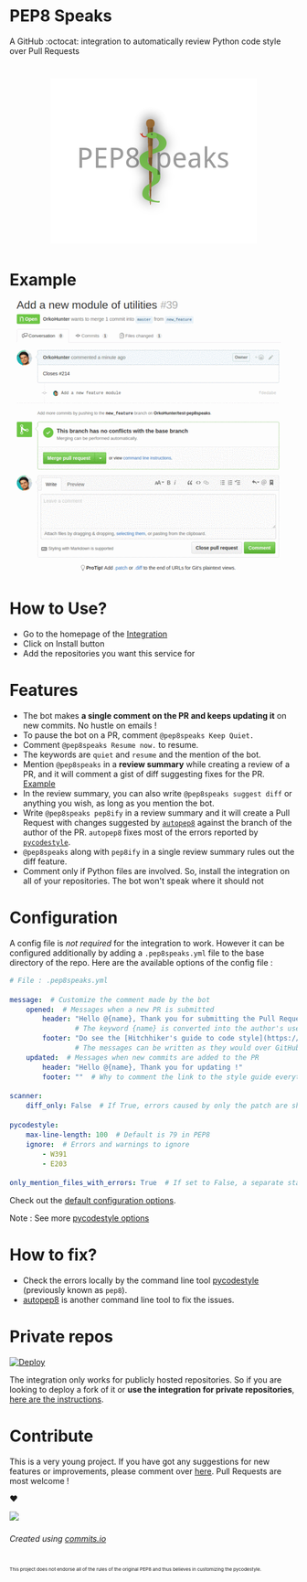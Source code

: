 # PEP8 Speaks

A GitHub :octocat: integration to automatically review Python code style over Pull Requests

<h1 align="center"><img src="data/my_logo.png"></h1>

# Example

<img src="data/action.gif">

# How to Use?

 - Go to the homepage of the [Integration](https://github.com/integration/pep8-speaks)
 - Click on Install button
 - Add the repositories you want this service for

# Features

 - The bot makes **a single comment on the PR and keeps updating it** on new commits. No hustle on emails !
 - To pause the bot on a PR, comment `@pep8speaks Keep Quiet.`
 - Comment `@pep8speaks Resume now.` to resume.
  - The keywords are `quiet` and `resume` and the mention of the bot.
 - Mention `@pep8speaks` in a **review summary** while creating a review of a PR, and it will comment a gist of diff suggesting fixes for the PR. [Example](https://github.com/OrkoHunter/test-pep8speaks/pull/22#issuecomment-270826241)
  - In the review summary, you can also write `@pep8speaks suggest diff` or anything you wish, as long as you mention the bot.
 - Write `@pep8speaks pep8ify` in a review summary and it will create a Pull Request with changes suggested by [`autopep8`](https://github.com/hhatto/autopep8) against the branch of the author of the PR. `autopep8` fixes most of the errors reported by [`pycodestyle`](https://github.com/PyCQA/pycodestyle).
  - `@pep8speaks` along with `pep8ify` in a single review summary rules out the diff feature.
 - Comment only if Python files are involved. So, install the integration on all of your repositories. The bot won't speak where it should not

# Configuration
A config file is *not required* for the integration to work. However it can be configured additionally by adding a `.pep8speaks.yml` file to the base directory of the repo. Here are the available options of the config file :

```yaml
# File : .pep8speaks.yml

message:  # Customize the comment made by the bot
    opened:  # Messages when a new PR is submitted
        header: "Hello @{name}, Thank you for submitting the Pull Request !"
                # The keyword {name} is converted into the author's username
        footer: "Do see the [Hitchhiker's guide to code style](https://goo.gl/hqbW4r)"
                # The messages can be written as they would over GitHub
    updated:  # Messages when new commits are added to the PR
        header: "Hello @{name}, Thank you for updating !"
        footer: ""  # Why to comment the link to the style guide everytime? :)

scanner:
    diff_only: False  # If True, errors caused by only the patch are shown

pycodestyle:
    max-line-length: 100  # Default is 79 in PEP8
    ignore:  # Errors and warnings to ignore
        - W391
        - E203

only_mention_files_with_errors: True  # If set to False, a separate status comment for each file is made.
```

Check out the [default configuration options](https://github.com/OrkoHunter/pep8speaks/blob/master/pep8speaks/helpers.py#L87-L115).

Note : See more [pycodestyle options](https://pycodestyle.readthedocs.io/en/latest/intro.html#example-usage-and-output)

# How to fix?

 - Check the errors locally by the command line tool [pycodestyle](https://github.com/PyCQA/pycodestyle) (previously known as `pep8`).
 - [autopep8](https://github.com/hhatto/autopep8) is another command line tool to fix the issues.

# Private repos
[![Deploy](https://www.herokucdn.com/deploy/button.svg)](https://github.com/OrkoHunter/pep8speaks/wiki/Instructions-to-deploy-a-fork)

The integration only works for publicly hosted repositories. So if you are looking to deploy a fork of it or **use the integration for private repositories**, [here are the instructions](https://github.com/OrkoHunter/pep8speaks/wiki/Instructions-to-deploy-a-fork).


# Contribute

This is a very young project. If you have got any suggestions for new features or improvements, please comment over [here](https://github.com/OrkoHunter/pep8speaks/issues/1). Pull Requests are most welcome !

:heart:

<img src="https://raw.githubusercontent.com/OrkoHunter/pep8speaks/master/data/pep8speaks.commits.png" width="60%"><br>
###### Created using [commits.io](https://commits.io)

<sub><sup><sub>This project does not endorse all of the rules of the original PEP8 and thus believes in customizing the pycodestyle.
